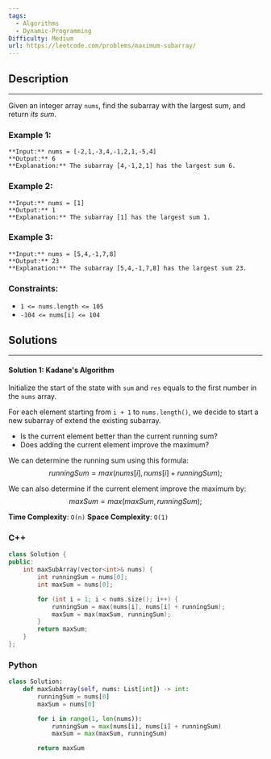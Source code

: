 ```yaml
---
tags:
  - Algorithms
  - Dynamic-Programming
Difficulty: Medium
url: https://leetcode.com/problems/maximum-subarray/
---
```

## Description
---
Given an integer array `nums`, find the subarray with the largest sum, and return _its sum_.
### Example 1:
```
**Input:** nums = [-2,1,-3,4,-1,2,1,-5,4]
**Output:** 6
**Explanation:** The subarray [4,-1,2,1] has the largest sum 6.
```

### Example 2:
```
**Input:** nums = [1]
**Output:** 1
**Explanation:** The subarray [1] has the largest sum 1.
```

### Example 3:
```
**Input:** nums = [5,4,-1,7,8]
**Output:** 23
**Explanation:** The subarray [5,4,-1,7,8] has the largest sum 23.
```

### Constraints:
- `1 <= nums.length <= 105`
- `-104 <= nums[i] <= 104`

## Solutions
---
#### Solution 1: Kadane's Algorithm

Initialize the start of the state with `sum` and `res` equals to the first number in the `nums` array. 

For each element starting from `i + 1` to `nums.length()`, we decide to start a new subarray of extend the existing subarray. 
- Is the current element better than the current running sum?
- Does adding the current element improve the maximum? 

We can determine the running sum using this formula:
$$
runningSum = max(nums[i], nums[i] + runningSum);
$$

We can also determine if the current element improve the maximum by:
$$
maxSum = max(maxSum, runningSum);
$$

**Time Complexity**: `O(n)`
**Space Complexity**: `O(1)`
### C++
```cpp
class Solution {
public:
	int maxSubArray(vector<int>& nums) {
		int runningSum = nums[0]; 
		int maxSum = nums[0]; 

		for (int i = 1; i < nums.size(); i++) {
			runningSum = max(nums[i], nums[i] + runningSum); 
			maxSum = max(maxSum, runningSum); 
		}
		return maxSum; 
	}
};
```

### Python
```python
class Solution:
	def maxSubArray(self, nums: List[int]) -> int:
		runningSum = nums[0]
		maxSum = nums[0]

		for i in range(1, len(nums)):
			runningSum = max(nums[i], nums[i] + runningSum)
			maxSum = max(maxSum, runningSum)

		return maxSum
```